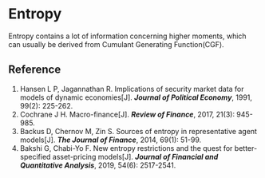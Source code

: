 # Entropy
Entropy contains a lot of information concerning higher moments, which can usually be derived from Cumulant Generating Function(CGF).

[](_sidebar.md ':include')


## Reference
1. Hansen L P, Jagannathan R. Implications of security market data for models of dynamic economies[J]. ***Journal of Political Economy***, 1991, 99(2): 225-262.
2. Cochrane J H. Macro-finance[J]. ***Review of Finance***, 2017, 21(3): 945-985.
3. Backus D, Chernov M, Zin S. Sources of entropy in representative agent models[J]. ***The Journal of Finance***, 2014, 69(1): 51-99.
4. Bakshi G, Chabi-Yo F. New entropy restrictions and the quest for better-specified asset-pricing models[J]. ***Journal of Financial and Quantitative Analysis***, 2019, 54(6): 2517-2541.
